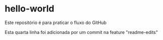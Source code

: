 # hello-world
Este repositório é para praticar o fluxo do GitHub

Esta quarta linha foi adicionada por um commit na feature "readme-edits"
